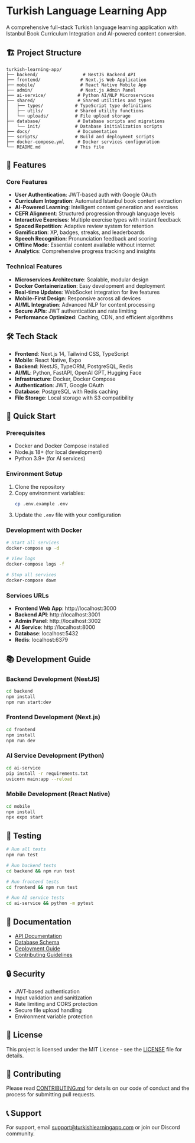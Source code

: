 # Turkish Language Learning App

A comprehensive full-stack Turkish language learning application with Istanbul Book Curriculum Integration and AI-powered content conversion.

## 🏗️ Project Structure

```
turkish-learning-app/
├── backend/                 # NestJS Backend API
├── frontend/               # Next.js Web Application
├── mobile/                 # React Native Mobile App
├── admin/                  # Next.js Admin Panel
├── ai-service/            # Python AI/NLP Microservices
├── shared/                # Shared utilities and types
│   ├── types/            # TypeScript type definitions
│   ├── utils/            # Shared utility functions
│   └── uploads/          # File upload storage
├── database/              # Database scripts and migrations
│   └── init/             # Database initialization scripts
├── docs/                  # Documentation
├── scripts/              # Build and deployment scripts
├── docker-compose.yml     # Docker services configuration
└── README.md             # This file
```

## 🚀 Features

### Core Features
- **User Authentication**: JWT-based auth with Google OAuth
- **Curriculum Integration**: Automated Istanbul book content extraction
- **AI-Powered Learning**: Intelligent content generation and exercises
- **CEFR Alignment**: Structured progression through language levels
- **Interactive Exercises**: Multiple exercise types with instant feedback
- **Spaced Repetition**: Adaptive review system for retention
- **Gamification**: XP, badges, streaks, and leaderboards
- **Speech Recognition**: Pronunciation feedback and scoring
- **Offline Mode**: Essential content available without internet
- **Analytics**: Comprehensive progress tracking and insights

### Technical Features
- **Microservices Architecture**: Scalable, modular design
- **Docker Containerization**: Easy development and deployment
- **Real-time Updates**: WebSocket integration for live features
- **Mobile-First Design**: Responsive across all devices
- **AI/ML Integration**: Advanced NLP for content processing
- **Secure APIs**: JWT authentication and rate limiting
- **Performance Optimized**: Caching, CDN, and efficient algorithms

## 🛠️ Tech Stack

- **Frontend**: Next.js 14, Tailwind CSS, TypeScript
- **Mobile**: React Native, Expo
- **Backend**: NestJS, TypeORM, PostgreSQL, Redis
- **AI/ML**: Python, FastAPI, OpenAI GPT, Hugging Face
- **Infrastructure**: Docker, Docker Compose
- **Authentication**: JWT, Google OAuth
- **Database**: PostgreSQL with Redis caching
- **File Storage**: Local storage with S3 compatibility

## 🚀 Quick Start

### Prerequisites
- Docker and Docker Compose installed
- Node.js 18+ (for local development)
- Python 3.9+ (for AI services)

### Environment Setup
1. Clone the repository
2. Copy environment variables:
   ```bash
   cp .env.example .env
   ```
3. Update the `.env` file with your configuration

### Development with Docker
```bash
# Start all services
docker-compose up -d

# View logs
docker-compose logs -f

# Stop all services
docker-compose down
```

### Services URLs
- **Frontend Web App**: http://localhost:3000
- **Backend API**: http://localhost:3001
- **Admin Panel**: http://localhost:3002
- **AI Service**: http://localhost:8000
- **Database**: localhost:5432
- **Redis**: localhost:6379

## 📚 Development Guide

### Backend Development (NestJS)
```bash
cd backend
npm install
npm run start:dev
```

### Frontend Development (Next.js)
```bash
cd frontend
npm install
npm run dev
```

### AI Service Development (Python)
```bash
cd ai-service
pip install -r requirements.txt
uvicorn main:app --reload
```

### Mobile Development (React Native)
```bash
cd mobile
npm install
npx expo start
```

## 🧪 Testing

```bash
# Run all tests
npm run test

# Run backend tests
cd backend && npm run test

# Run frontend tests
cd frontend && npm run test

# Run AI service tests
cd ai-service && python -m pytest
```

## 📖 Documentation

- [API Documentation](./docs/api.md)
- [Database Schema](./docs/database.md)
- [Deployment Guide](./docs/deployment.md)
- [Contributing Guidelines](./docs/contributing.md)

## 🔒 Security

- JWT-based authentication
- Input validation and sanitization
- Rate limiting and CORS protection
- Secure file upload handling
- Environment variable protection

## 📄 License

This project is licensed under the MIT License - see the [LICENSE](LICENSE) file for details.

## 🤝 Contributing

Please read [CONTRIBUTING.md](./docs/contributing.md) for details on our code of conduct and the process for submitting pull requests.

## 📞 Support

For support, email support@turkishlearningapp.com or join our Discord community.
